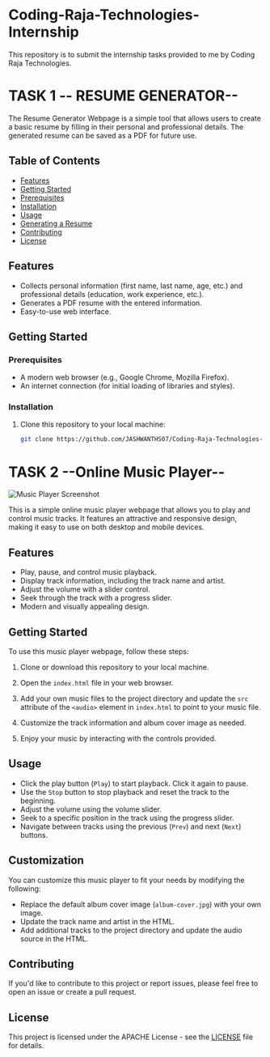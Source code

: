 # Coding-Raja-Technologies-Internship
This repository is to submit the internship tasks provided to me by Coding Raja Technologies.
# TASK 1 -- RESUME GENERATOR--

The Resume Generator Webpage is a simple tool that allows users to create a basic resume by filling in their personal and professional details. The generated resume can be saved as a PDF for future use.

## Table of Contents

- [Features](#features)
- [Getting Started](#getting-started)
- [Prerequisites](#prerequisites)
- [Installation](#installation)
- [Usage](#usage)
- [Generating a Resume](#generating-a-resume)
- [Contributing](#contributing)
- [License](#license)

## Features

- Collects personal information (first name, last name, age, etc.) and professional details (education, work experience, etc.).
- Generates a PDF resume with the entered information.
- Easy-to-use web interface.

## Getting Started

### Prerequisites

- A modern web browser (e.g., Google Chrome, Mozilla Firefox).
- An internet connection (for initial loading of libraries and styles).

### Installation

1. Clone this repository to your local machine:

   ```bash
   git clone https://github.com/JASHWANTHS07/Coding-Raja-Technologies-Internship.git
   
# TASK 2 --Online Music Player--

![Music Player Screenshot](screenshot.png)

This is a simple online music player webpage that allows you to play and control music tracks. It features an attractive and responsive design, making it easy to use on both desktop and mobile devices.

## Features

- Play, pause, and control music playback.
- Display track information, including the track name and artist.
- Adjust the volume with a slider control.
- Seek through the track with a progress slider.
- Modern and visually appealing design.

## Getting Started

To use this music player webpage, follow these steps:

1. Clone or download this repository to your local machine.

2. Open the `index.html` file in your web browser.

3. Add your own music files to the project directory and update the `src` attribute of the `<audio>` element in `index.html` to point to your music file.

4. Customize the track information and album cover image as needed.

5. Enjoy your music by interacting with the controls provided.

## Usage

- Click the play button (`Play`) to start playback. Click it again to pause.
- Use the `Stop` button to stop playback and reset the track to the beginning.
- Adjust the volume using the volume slider.
- Seek to a specific position in the track using the progress slider.
- Navigate between tracks using the previous (`Prev`) and next (`Next`) buttons.

## Customization

You can customize this music player to fit your needs by modifying the following:

- Replace the default album cover image (`album-cover.jpg`) with your own image.
- Update the track name and artist in the HTML.
- Add additional tracks to the project directory and update the audio source in the HTML.

## Contributing

If you'd like to contribute to this project or report issues, please feel free to open an issue or create a pull request.

## License

This project is licensed under the APACHE License - see the [LICENSE](LICENSE) file for details.
